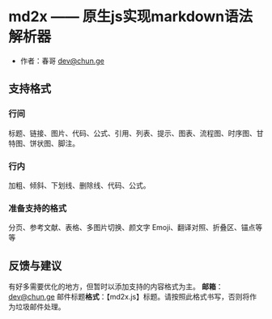 # md2x —— 原生js实现markdown语法解析器

- 作者：春哥 <dev@chun.ge>

## 支持格式
### 行间
标题、链接、图片、代码、公式、引用、列表、提示、图表、流程图、时序图、甘特图、饼状图、脚注。

### 行内
加粗、倾斜、下划线、删除线、代码、公式。

### 准备支持的格式
分页、参考文献、表格、多图片切换、颜文字 Emoji、翻译对照、折叠区、锚点等等

## 反馈与建议
有好多需要优化的地方，但暂时以添加支持的内容格式为主。
**邮箱**：dev@chun.ge
邮件标题**格式**：【md2x.js】标题。请按照此格式书写，否则将作为垃圾邮件处理。